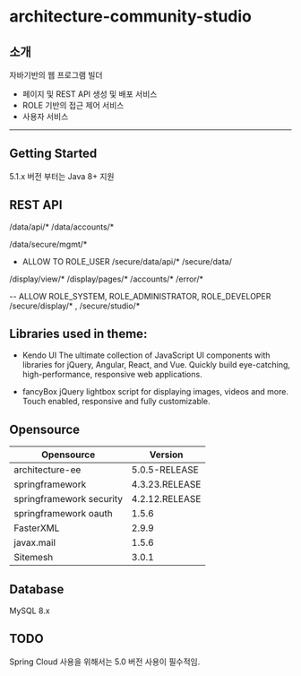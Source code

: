 # architecture-community-studio
## 소개

자바기반의 웹 프로그램 빌더 

- 페이지 및 REST API 생성 및 배포 서비스 
- ROLE 기반의 접근 제어 서비스 
- 사용자 서비스 


------
## Getting Started

5.1.x 버전 부터는 Java 8+ 지원


## REST API

/data/api/*
/data/accounts/*


/data/secure/mgmt/*

- ALLOW TO ROLE_USER
/secure/data/api/*
/secure/data/


/display/view/*
/display/pages/*
/accounts/*
/error/*


-- ALLOW ROLE_SYSTEM, ROLE_ADMINISTRATOR, ROLE_DEVELOPER
/secure/display/* , /secure/studio/*

 

## Libraries used in theme: 

- Kendo UI
The ultimate collection of JavaScript UI components with libraries for jQuery, Angular, React, and Vue. Quickly build eye-catching, high-performance, responsive web applications.

- fancyBox 
jQuery lightbox script for displaying images, videos and more.
Touch enabled, responsive and fully customizable.



## Opensource
| Opensource | Version |
|------------|---------|
| architecture-ee | 5.0.5-RELEASE |
| springframework | 4.3.23.RELEASE |
| springframework security | 4.2.12.RELEASE|
| springframework oauth | 1.5.6 |
| FasterXML | 2.9.9 |
| javax.mail | 1.5.6 |
| Sitemesh| 3.0.1 |

## Database 
MySQL 8.x


## TODO
Spring Cloud 사용을 위해서는 5.0 버전 사용이 필수적임. 